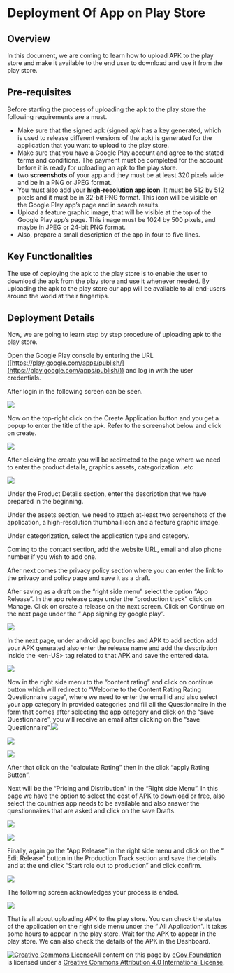 # Deployment Of App on Play Store

## Overview <a href="#overview" id="overview"></a>

In this document, we are coming to learn how to upload APK to the play store and make it available to the end user to download and use it from the play store.

## Pre-requisites <a href="#pre-requisites" id="pre-requisites"></a>

Before starting the process of uploading the apk to the play store the following requirements are a must.

* Make sure that the signed apk (signed apk has a key generated, which is used to release different versions of the apk) is generated for the application that you want to upload to the play store.
* Make sure that you have a Google Play account and agree to the stated terms and conditions. The payment must be completed for the account before it is ready for uploading an apk to the play store.
* two **screenshots** of your app and they must be at least 320 pixels wide and be in a PNG or JPEG format.
* You must also add your **high-resolution app icon**. It must be 512 by 512 pixels and it must be in 32-bit PNG format. This icon will be visible on the Google Play app’s page and in search results.
* Upload a feature graphic image, that will be visible at the top of the Google Play app’s page. This image must be 1024 by 500 pixels, and maybe in JPEG or 24-bit PNG format.
* Also, prepare a small description of the app in four to five lines.

## Key Functionalities <a href="#key-functionalities" id="key-functionalities"></a>

The use of deploying the apk to the play store is to enable the user to download the apk from the play store and use it whenever needed. By uploading the apk to the play store our app will be available to all end-users around the world at their fingertips.

## Deployment Details <a href="#deployment-details" id="deployment-details"></a>

Now, we are going to learn step by step procedure of uploading apk to the play store.

Open the Google Play console by entering the URL ([https://play.google.com/apps/publish/](https://play.google.com/apps/publish/)) and log in with the user credentials.

After login in the following screen can be seen.

![](<../../../.gitbook/assets/1 (2).png>)

Now on the top-right click on the Create Application button and you get a popup to enter the title of the apk. Refer to the screenshot below and click on create.

![](<../../../.gitbook/assets/2 (2).png>)

After clicking the create you will be redirected to the page where we need to enter the product details, graphics assets, categorization ..etc

![](<../../../.gitbook/assets/3 (2).png>)

Under the Product Details section, enter the description that we have prepared in the beginning.

Under the assets section, we need to attach at-least two screenshots of the application, a high-resolution thumbnail icon and a feature graphic image.

Under categorization, select the application type and category.

Coming to the contact section, add the website URL, email and also phone number if you wish to add one.

After next comes the privacy policy section where you can enter the link to the privacy and policy page and save it as a draft.

After saving as a draft on the “right side menu” select the option “App Release”. In the app release page under the “production track” click on Manage. Click on create a release on the next screen. Click on Continue on the next page under the “ App signing by google play”.

![](<../../../.gitbook/assets/4 (1).png>)

In the next page, under android app bundles and APK to add section add your APK generated also enter the release name and add the description inside the \<en-US> tag related to that APK and save the entered data.

![](<../../../.gitbook/assets/5 (1).png>)

Now in the right side menu to the “content rating” and click on continue button which will redirect to “Welcome to the Content Rating Rating Questionnaire page”, where we need to enter the email id and also select your app category in provided categories and fill all the Questionnaire in the form that comes after selecting the app category and click on the “save Questionnaire”, you will receive an email after clicking on the “save Questionnaire”.![](blob:https://digit-discuss.atlassian.net/6bb4ac25-c208-4afb-bf76-8be92c2c1713#media-blob-url=true\&id=b8ab85e7-617b-4515-baca-10772a55d867\&collection=contentId-805372042\&contextId=805372042\&mimeType=image%2Fpng\&name=6.png\&size=136747\&width=973\&height=338)

![](<../../../.gitbook/assets/6 (1).png>)

![](<../../../.gitbook/assets/8 (1).png>)

After that click on the “calculate Rating” then in the click “apply Rating Button”.

Next will be the “Pricing and Distribution” in the “Right side Menu”. In this page we have the option to select the cost of APK to download or free, also select the countries app needs to be available and also answer the questionnaires that are asked and click on the save Drafts.

![](<../../../.gitbook/assets/9 (1).png>)

![](<../../../.gitbook/assets/10 (1).png>)

Finally, again go the “App Release” in the right side menu and click on the “ Edit Release” button in the Production Track section and save the details and at the end click “Start role out to production” and click confirm.

![](<../../../.gitbook/assets/12 (1).png>)

The following screen acknowledges your process is ended.

![](<../../../.gitbook/assets/13 (1).png>)

That is all about uploading APK to the play store. You can check the status of the application on the right side menu under the “ All Application”. It takes some hours to appear in the play store. Wait for the APK to appear in the play store. We can also check the details of the APK in the Dashboard.

[![Creative Commons License](https://i.creativecommons.org/l/by/4.0/80x15.png)​](http://creativecommons.org/licenses/by/4.0/)All content on this page by [eGov Foundation](https://egov.org.in/) is licensed under a [Creative Commons Attribution 4.0 International License](http://creativecommons.org/licenses/by/4.0/).
